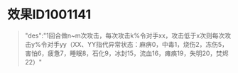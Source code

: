 # 效果ID1001141
> "des":"1回合做n~m次攻击，每次攻击k%令对手xx，攻击低于x次则每次攻击y%令对手yy（XX、YY指代异常状态：麻痹0，中毒1，烧伤2，冻伤5，害怕6，疲惫7，睡眠8，石化9，冰封15，流血16，瘫痪19，失明20，焚烬22）"
